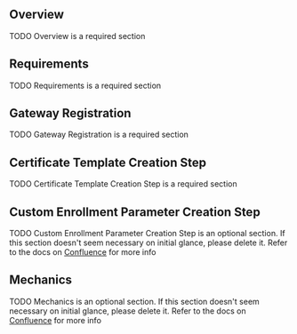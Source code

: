 ## Overview

TODO Overview is a required section

## Requirements

TODO Requirements is a required section

## Gateway Registration

TODO Gateway Registration is a required section

## Certificate Template Creation Step

TODO Certificate Template Creation Step is a required section

## Custom Enrollment Parameter Creation Step

TODO Custom Enrollment Parameter Creation Step is an optional section. If this section doesn't seem necessary on initial glance, please delete it. Refer to the docs on [Confluence](https://keyfactor.atlassian.net/wiki/x/SAAyHg) for more info

## Mechanics

TODO Mechanics is an optional section. If this section doesn't seem necessary on initial glance, please delete it. Refer to the docs on [Confluence](https://keyfactor.atlassian.net/wiki/x/SAAyHg) for more info


